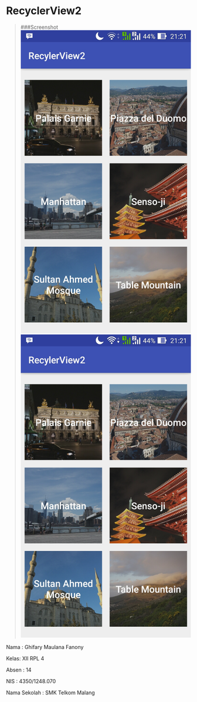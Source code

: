 # RecyclerView2

>###Screenshot
>![Screenshot](https://github.com/Algifanony/RecyclerView2/blob/master/2.jpeg)
>![Screenshot](https://github.com/Algifanony/RecyclerView2/blob/master/2.1.jpeg)

Nama : Ghifary Maulana Fanony

Kelas: XII RPL 4

Absen : 14

NIS : 4350/1248.070

Nama Sekolah : SMK Telkom Malang
